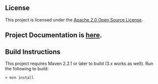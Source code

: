 ## License

This project is licensed under the [Apache 2.0 Open Source License](http://www.apache.org/licenses/LICENSE-2.0).

## Project Documentation is [here](https://github.com/qos-ch/logback-contrib/wiki).

## Build Instructions

This project requires Maven 2.2.1 or later to build (3.x works as well).  Run the following to build:

```shell
> mvn install
```
